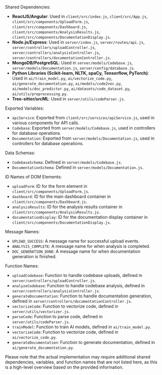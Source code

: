 Shared Dependencies:

- **ReactJS/Angular**: Used in `client/src/index.js`, `client/src/App.js`, `client/src/components/UploadForm.js`, `client/src/components/Dashboard.js`, `client/src/components/AnalysisResults.js`, `client/src/components/DocumentationDisplay.js`.
- **Node.js/Express**: Used in `server/index.js`, `server/routes/api.js`, `server/controllers/uploadController.js`, `server/controllers/analysisController.js`, `server/controllers/documentationController.js`.
- **MongoDB/PostgreSQL**: Used in `server/models/Codebase.js`, `server/models/Documentation.js`, `server/config/database.js`.
- **Python Libraries (Scikit-learn, NLTK, spaCy, Tensorflow, PyTorch)**: Used in `ai/train_model.py`, `ai/vectorize_code.py`, `ai/generate_documentation.py`, `ai/models/code2vec.py`, `ai/models/doc_predictor.py`, `ai/datasets/code_dataset.py`, `ai/utils/preprocessing.py`.
- **Tree-sitter/srcML**: Used in `server/utils/codeParser.js`.

Exported Variables:

- `apiService`: Exported from `client/src/services/apiService.js`, used in various components for API calls.
- `Codebase`: Exported from `server/models/Codebase.js`, used in controllers for database operations.
- `Documentation`: Exported from `server/models/Documentation.js`, used in controllers for database operations.

Data Schemas:

- `CodebaseSchema`: Defined in `server/models/Codebase.js`.
- `DocumentationSchema`: Defined in `server/models/Documentation.js`.

ID Names of DOM Elements:

- `uploadForm`: ID for the form element in `client/src/components/UploadForm.js`.
- `dashboard`: ID for the main dashboard container in `client/src/components/Dashboard.js`.
- `analysisResults`: ID for the analysis results container in `client/src/components/AnalysisResults.js`.
- `documentationDisplay`: ID for the documentation display container in `client/src/components/DocumentationDisplay.js`.

Message Names:

- `UPLOAD_SUCCESS`: A message name for successful upload events.
- `ANALYSIS_COMPLETE`: A message name for when analysis is completed.
- `DOC_GENERATION_DONE`: A message name for when documentation generation is finished.

Function Names:

- `uploadCodebase`: Function to handle codebase uploads, defined in `server/controllers/uploadController.js`.
- `analyzeCodebase`: Function to handle codebase analysis, defined in `server/controllers/analysisController.js`.
- `generateDocumentation`: Function to handle documentation generation, defined in `server/controllers/documentationController.js`.
- `vectorizeCode`: Function to vectorize code, defined in `server/utils/vectorizer.js`.
- `parseCode`: Function to parse code, defined in `server/utils/codeParser.js`.
- `trainModel`: Function to train AI models, defined in `ai/train_model.py`.
- `vectorizeCode`: Function to vectorize code, defined in `ai/vectorize_code.py`.
- `generateDocumentation`: Function to generate documentation, defined in `ai/generate_documentation.py`.

Please note that the actual implementation may require additional shared dependencies, variables, and function names that are not listed here, as this is a high-level overview based on the provided information.